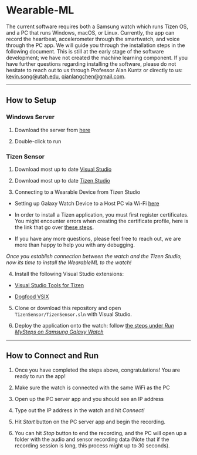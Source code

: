 # Wearable-ML

The current software requires both a Samsung watch which runs Tizen OS, and a PC that runs Windows, macOS, or Linux. Currently, the app can record the heartbeat, accelerometer through the smartwatch, and voice through the PC app. We will guide you through the installation steps in the following document. This is still at the early stage of the software development; we have not created the machine learning component. If you have further questions regarding installing the software, please do not hesitate to reach out to us through Professor Alan Kuntz or directly to us: kevin.song@utah.edu, qianlangchen@gmail.com.

***

## How to Setup

### Windows Server

1. Download the server from [here](https://github.com/asianboii-chen/WearableML/raw/main/CrossPlatformServer/WindowsServer.exe)

2. Double-click to run

### Tizen Sensor

1. Download most up to date [Visual Studio](https://visualstudio.microsoft.com/)

2. Download most up to date [Tizen Studio](https://developer.tizen.org/development/tizen-studio/download)

3. Connecting to a Wearable Device from Tizen Studio

  * Setting up Galaxy Watch Device to a Host PC via Wi-Fi [here](https://developer.samsung.com/galaxy-watch-develop/testing-your-app-on-galaxy-watch.html)
  
  * In order to install a Tizen application, you must first register certificates. You might encounter errors when creating the certificate profile, here is the link that go over [these steps](https://developer.samsung.com/tizen/blog/en-us/2019/03/04/samsung-certificate-profile-for-samsung-wearables). 
  
  * If you have any more questions, please feel free to reach out, we are more than happy to help you with any debugging.

*Once you establish connection between the watch and the Tizen Studio, now its time to install the WearableML to the watch!*

4. Install the following Visual Studio extensions:

  * [Visual Studio Tools for Tizen](https://marketplace.visualstudio.com/items?itemName=tizen.VisualStudioToolsforTizen)
  
  * [Dogfood VSIX](https://marketplace.visualstudio.com/items?itemName=JamieCansdale.DogfoodVsix)

5. Clone or download this repository and open `TizenSensor/TizenSensor.sln` with Visual Studio.

6. Deploy the application onto the watch: follow [the steps under *Run MySteps on Samsung Galaxy Watch*](https://developer.samsung.com/tizen/Galaxy-Watch/get-started/creating-and-running-a-project.html#Deploying-and-running-your-application)

***

## How to Connect and Run

1. Once you have completed the steps above, congratulations! You are ready to run the app!

2. Make sure the watch is connected with the same WiFi as the PC

3. Open up the PC server app and you should see an IP address

4. Type out the IP address in the watch and hit *Connect!*

5. Hit *Start* button on the PC server app and begin the recording. 

6. You can hit *Stop* button to end the recording, and the PC will open up a folder with the audio and sensor recording data (Note that if the recording session is long, this process might up to 30 seconds).
